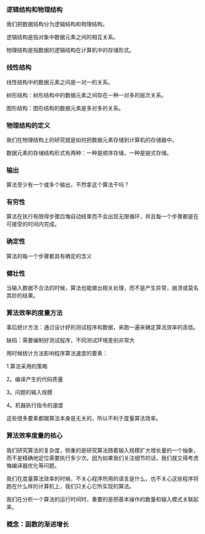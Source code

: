 ### 逻辑结构和物理结构

我们把数据结构分为逻辑结构和物理结构。

逻辑结构是指对象中数据元素之间的相互关系。

物理结构是指数据的逻辑结构在计算机中的存储形式。

### 线性结构

线性结构中的数据元素之间是一对一的关系。

树形结构：树形结构中的数据元素之间存在一种一对多的层次关系。

图形结构：图形结构的数据元素是多对多的关系。

### 物理结构的定义

我们在物理结构上的研究就是如何把数据元素存储到计算机的存储器中。

数据元素的存储结构形式有两种：一种是顺序存储，一种是链式存储。

### 输出

算法至少有一个或多个输出，不然拿这个算法干吗？

### 有穷性

算法在执行有限得步骤后悔自动结束而不会出现无限循环，并且每一个步骤都是在可接受的时间内完成。

### 确定性

算法的每一个步骤都具有确定的含义

### 健壮性

当输入数据不合法的时候，算法也能做出相关处理，而不是产生异常，崩溃或莫名其妙的结果。

### 算法效率的度量方法

事后统计方法：通过设计好的测试程序和数据，来跑一遍来确定算法效率的高低。

缺陷：需要编制好测试程序，不同测试环境差别非常大

用时候统计方法影响程序算法速度的要素：

1.算法采用的策略

2。编译产生的代码质量

3。问题的输入规模

4。机器执行指令的速度

这些很多要素都跟算法本身是无关的，所以不利于度量算法效率。

### 算法效率度量的核心

我们研究算法的复杂度，侧重的是研究算法随着输入规模扩大增长量的一个抽象，而不是精确地定位需要执行多少次。因为如果我们关注细节的话，我们就又得考虑悔编译器优化等问题。

我们在度量算法效率的时候，不关心程序所用的语言是什么，也不关心这些程序将跑在什么样的计算机上，我们只关心它所实现的算法。

我们在分析一个算法的运行时间时，重要的是把基本操作的数量和输入模式关联起来。


### 概念：函数的渐进增长

